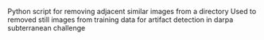 Python script for removing adjacent similar images from a directory
Used to removed still images from training data for artifact detection in darpa subterranean challenge
